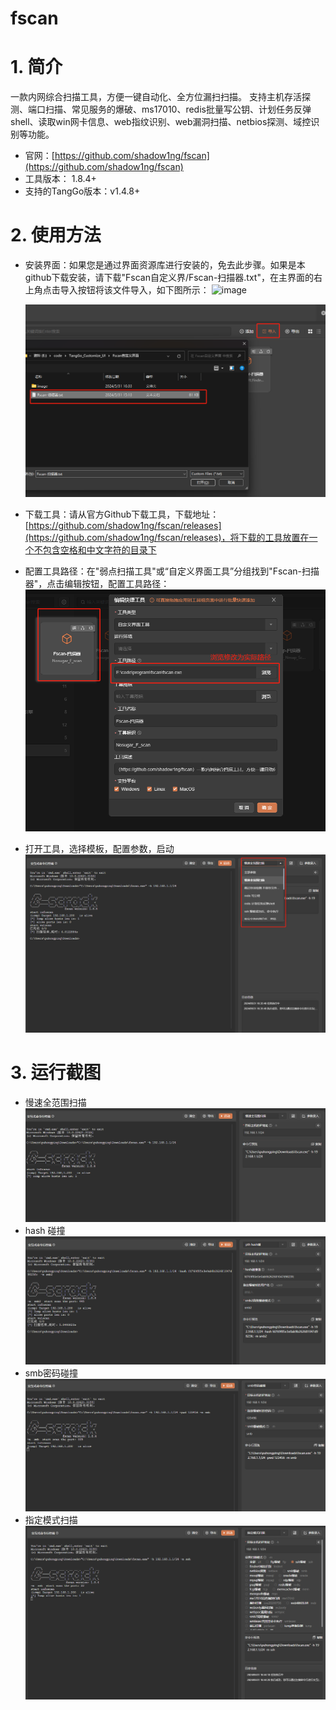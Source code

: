 # fscan

# 1. 简介
一款内网综合扫描工具，方便一键自动化、全方位漏扫扫描。
支持主机存活探测、端口扫描、常见服务的爆破、ms17010、redis批量写公钥、计划任务反弹shell、读取win网卡信息、web指纹识别、web漏洞扫描、netbios探测、域控识别等功能。
- 官网：[https://github.com/shadow1ng/fscan](https://github.com/shadow1ng/fscan) 
- 工具版本： 1.8.4+
- 支持的TangGo版本：v1.4.8+
# 2. 使用方法
- 安装界面：如果您是通过界面资源库进行安装的，免去此步骤。如果是本github下载安装，请下载"Fscan自定义界/Fscan-扫描器.txt"，在主界面的右上角点击导入按钮将该文件导入，如下图所示：
  ![image](https://github.com/user-attachments/assets/f21895d3-9afe-41a2-8631-1c813ab2f77a)

  ![import.png](image/import.png)
- 下载工具：请从官方Github下载工具，下载地址：[https://github.com/shadow1ng/fscan/releases](https://github.com/shadow1ng/fscan/releases)，将下载的工具放置在一个不包含空格和中文字符的目录下
- 配置工具路径：在"弱点扫描工具"或“自定义界面工具”分组找到"Fscan-扫描器"，点击编辑按钮，配置工具路径：
  ![update.png](image/update.png)
- 打开工具，选择模板，配置参数，启动
  ![switch.png](image/switch.png)
# 3. 运行截图

- 慢速全范围扫描
  ![base.png](image/base.png)
- hash 碰撞
  ![hashp.png](image/hashp.png) 
- smb密码碰撞
  ![smdp.png](image/smdp.png)
- 指定模式扫描
  ![setm.png](image/setm.png)
